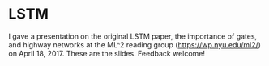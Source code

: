 # LSTM

I gave a presentation on the original LSTM paper, the importance of gates, and highway networks at the ML^2 reading group (https://wp.nyu.edu/ml2/) on April 18, 2017. These are the slides. Feedback welcome!
